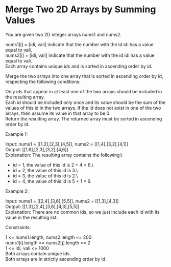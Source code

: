 # Merge Two 2D Arrays by Summing Values

You are given two 2D integer arrays nums1 and nums2.

nums1[i] = [idi, vali] indicate that the number with the id idi has a value equal to vali.\
nums2[i] = [idi, vali] indicate that the number with the id idi has a value equal to vali.\
Each array contains unique ids and is sorted in ascending order by id.

Merge the two arrays into one array that is sorted in ascending order by id, respecting the following conditions:

Only ids that appear in at least one of the two arrays should be included in the resulting array.\
Each id should be included only once and its value should be the sum of the values of this id in the two arrays. If the id does not exist in one of the two arrays, then assume its value in that array to be 0.\
Return the resulting array. The returned array must be sorted in ascending order by id.

Example 1:

Input: nums1 = [[1,2],[2,3],[4,5]], nums2 = [[1,4],[3,2],[4,1]]\
Output: [[1,6],[2,3],[3,2],[4,6]]\
Explanation: The resulting array contains the following:\
- id = 1, the value of this id is 2 + 4 = 6.\
- id = 2, the value of this id is 3.\
- id = 3, the value of this id is 2.\
- id = 4, the value of this id is 5 + 1 = 6.

Example 2:

Input: nums1 = [[2,4],[3,6],[5,5]], nums2 = [[1,3],[4,3]]\
Output: [[1,3],[2,4],[3,6],[4,3],[5,5]]\
Explanation: There are no common ids, so we just include each id with its value in the resulting list.

Constraints:

1 <= nums1.length, nums2.length <= 200\
nums1[i].length == nums2[j].length == 2\
1 <= idi, vali <= 1000\
Both arrays contain unique ids.\
Both arrays are in strictly ascending order by id.